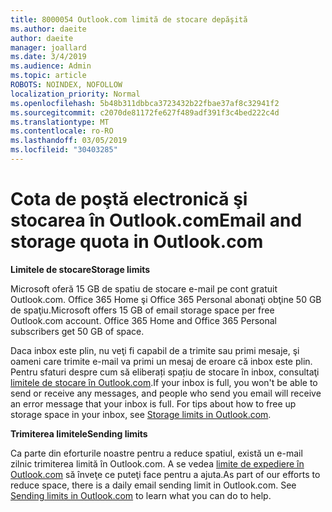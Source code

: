 ```yaml
---
title: 8000054 Outlook.com limită de stocare depăşită
ms.author: daeite
author: daeite
manager: joallard
ms.date: 3/4/2019
ms.audience: Admin
ms.topic: article
ROBOTS: NOINDEX, NOFOLLOW
localization_priority: Normal
ms.openlocfilehash: 5b48b311dbbca3723432b22fbae37af8c32941f2
ms.sourcegitcommit: c2070de81172fe627f489adf391f3c4bed222c4d
ms.translationtype: MT
ms.contentlocale: ro-RO
ms.lasthandoff: 03/05/2019
ms.locfileid: "30403285"
---
```

# <a name="email-and-storage-quota-in-outlookcom"></a><span data-ttu-id="98c76-102">Cota de poştă electronică şi stocarea în Outlook.com</span><span class="sxs-lookup"><span data-stu-id="98c76-102">Email and storage quota in Outlook.com</span></span>

<span data-ttu-id="98c76-103">**Limitele de stocare**</span><span class="sxs-lookup"><span data-stu-id="98c76-103">**Storage limits**</span></span>

<span data-ttu-id="98c76-p101">Microsoft oferă 15 GB de spatiu de stocare e-mail pe cont gratuit Outlook.com. Office 365 Home şi Office 365 Personal abonaţi obţine 50 GB de spaţiu.</span><span class="sxs-lookup"><span data-stu-id="98c76-p101">Microsoft offers 15 GB of email storage space per free Outlook.com account. Office 365 Home and Office 365 Personal subscribers get 50 GB of space.</span></span>
  
<span data-ttu-id="98c76-p102">Daca inbox este plin, nu veţi fi capabil de a trimite sau primi mesaje, şi oameni care trimite e-mail va primi un mesaj de eroare că inbox este plin. Pentru sfaturi despre cum să eliberați spațiu de stocare în inbox, consultaţi [limitele de stocare în Outlook.com](https://go.microsoft.com/fwlink/p/?linkid=2001900&amp;clcid=0x409).</span><span class="sxs-lookup"><span data-stu-id="98c76-p102">If your inbox is full, you won't be able to send or receive any messages, and people who send you email will receive an error message that your inbox is full. For tips about how to free up storage space in your inbox, see [Storage limits in Outlook.com](https://go.microsoft.com/fwlink/p/?linkid=2001900&amp;clcid=0x409).</span></span>

<span data-ttu-id="98c76-108">**Trimiterea limitele**</span><span class="sxs-lookup"><span data-stu-id="98c76-108">**Sending limits**</span></span>

<span data-ttu-id="98c76-p103">Ca parte din eforturile noastre pentru a reduce spatiul, există un e-mail zilnic trimiterea limită în Outlook.com. A se vedea [limite de expediere în Outlook.com](https://support.office.com/article/279ee200-594c-40f0-9ec8-bb6af7735c2e) să înveţe ce puteţi face pentru a ajuta.</span><span class="sxs-lookup"><span data-stu-id="98c76-p103">As part of our efforts to reduce space, there is a daily email sending limit in Outlook.com. See [Sending limits in Outlook.com](https://support.office.com/article/279ee200-594c-40f0-9ec8-bb6af7735c2e) to learn what you can do to help.</span></span>